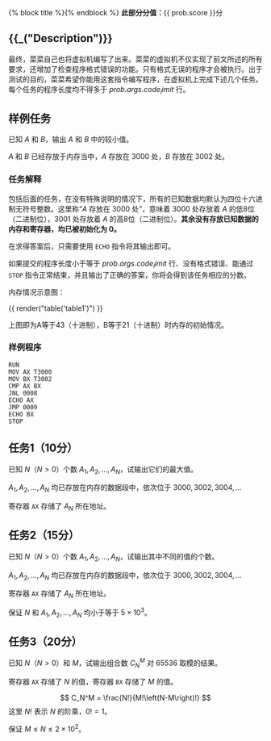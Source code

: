 {% block title %}{% endblock %}
**此部分分值：**{{ prob.score }}分

## {{_("Description")}}

最终，菜菜自己也将虚拟机编写了出来。菜菜的虚拟机不仅实现了前文所述的所有要求，还增加了检查程序格式错误的功能。只有格式无误的程序才会被执行。出于测试的目的，菜菜希望你能用这套指令编写程序，在虚拟机上完成下述几个任务。每个任务的程序长度均不得多于 ${{ prob.args.code_limit }}$ 行。

## 样例任务

已知 $A$ 和 $B$，输出 $A$ 和 $B$ 中的较小值。

$A$ 和 $B$ 已经存放于内存当中，$A$ 存放在 $3000$ 处，$B$ 存放在 $3002$ 处。

### 任务解释

包括后面的任务，在没有特殊说明的情况下，所有的已知数据均默认为四位十六进制无符号整数。这里称“$A$ 存放在 $3000$ 处”，意味着 $3000$ 处存放着 $A$ 的低8位（二进制位），$3001$ 处存放着 $A$ 的高8位（二进制位）。**其余没有存放已知数据的内存和寄存器，均已被初始化为 $0$。**

在求得答案后，只需要使用 `ECHO` 指令将其输出即可。

如果提交的程序长度小于等于 ${{ prob.args.code_limit }}$ 行、没有格式错误、能通过 `STOP` 指令正常结束，并且输出了正确的答案，你将会得到该任务相应的分数。

内存情况示意图：

{{ render("table('table1')") }}

上图即为A等于43（十进制），B等于21（十进制）时内存的初始情况。

### 样例程序
```
RUN
MOV AX T3000
MOV BX T3002
CMP AX BX
JNL 0008
ECHO AX
JMP 0009
ECHO BX
STOP
```

## 任务1（10分）

已知 $N$（$N > 0$）个数 $A_1,A_2,\dots,A_N$，试输出它们的最大值。

$A_1,A_2,\dots,A_N$ 均已存放在内存的数据段中，依次位于 $3000,3002,3004,\dots$

寄存器 `AX` 存储了 $A_N$ 所在地址。

## 任务2（15分）

已知 $N$（$N > 0$）个数 $A_1,A_2,\dots,A_N$，试输出其中不同的值的个数。

$A_1,A_2,\dots,A_N$ 均已存放在内存的数据段中，依次位于 $3000,3002,3004,\dots$

寄存器 `AX` 存储了 $A_N$ 所在地址。

保证 $N$ 和 $A_1,A_2,\dots,A_N$ 均小于等于 $5 \times 10^3$。

## 任务3（20分）

已知 $N$（$N > 0$）和 $M$，试输出组合数 $C_N^M$ 对 $65536$ 取模的结果。

寄存器 `AX` 存储了 $N$ 的值，寄存器 `BX` 存储了 $M$ 的值。

$$
C_N^M = \frac{N!}{M!\left(N-M\right)!}
$$
这里 $N!$ 表示 $N$ 的阶乘，$0!=1$。

保证 $M \le N \le 2 \times 10^2$。